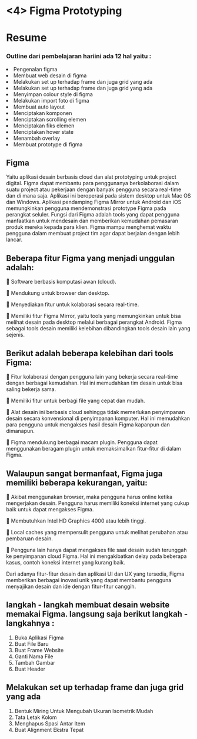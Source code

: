 <h1><4> Figma Prototyping</h1>

 <h1>Resume</h1>

 <h3>Outline dari pembelajaran hariini ada 12 hal yaitu :</h3>
 <li>Pengenalan figma</li>
 <li>Membuat web desain di figma</li>
 <li>Melakukan set up terhadap frame dan juga grid yang ada</li>
 <li>Melakukan set up terhadap frame dan juga grid yang ada</li>
 <li>Menyimpan colour style di figma</li>
 <li>Melakukan import foto di figma</li>
 <li>Membuat auto layout</li>
 <li>Menciptakan komponen</li>
 <li>Menciptakan scrolling elemen</li>
 <li>Menciptakan fiks elemen</li>
 <li>Menciptakan hover state</li>
 <li>Menambah overlay</li>
 <li>Membuat prototype di figma</li>

 <h2>Figma</h2>
 Yaitu aplikasi desain berbasis cloud dan alat prototyping untuk project digital. Figma dapat membantu para penggunanya berkolaborasi dalam suatu project atau pekerjaan dengan banyak pengguna secara real-time dan di mana saja. Aplikasi ini beroperasi pada sistem desktop untuk Mac OS dan Windows. Aplikasi pendamping Figma Mirror untuk Android dan iOS memungkinkan pengguna mendemonstrasi prototype Figma pada perangkat seluler. Fungsi dari Figma adalah tools yang dapat pengguna manfaatkan untuk mendesain dan memberikan kemudahan pemasaran produk mereka kepada para klien. Figma mampu menghemat waktu pengguna dalam membuat project tim agar dapat berjalan dengan lebih lancar.

 <h2>Beberapa fitur Figma yang menjadi unggulan adalah:</h2>

	Software berbasis komputasi awan (cloud).

	Mendukung untuk browser dan desktop.

	Menyediakan fitur untuk kolaborasi secara real-time.

	Memiliki fitur Figma Mirror, yaitu tools yang memungkinkan untuk bisa melihat desain pada desktop melalui berbagai perangkat Android.
Figma sebagai tools desain memiliki kelebihan dibandingkan tools desain lain yang sejenis. 

 <h2>Berikut adalah beberapa kelebihan dari tools Figma:</h2>

	Fitur kolaborasi dengan pengguna lain yang bekerja secara real-time dengan berbagai kemudahan. Hal ini memudahkan tim desain untuk bisa saling bekerja sama.

	Memiliki fitur untuk berbagi file yang cepat dan mudah.

	Alat desain ini berbasis cloud sehingga tidak memerlukan penyimpanan desain secara konvensional di penyimpanan komputer. Hal ini memudahkan para pengguna untuk mengakses hasil desain Figma kapanpun dan dimanapun. 

	Figma mendukung berbagai macam plugin. Pengguna dapat menggunakan beragam plugin untuk memaksimalkan fitur-fitur di dalam Figma.

 <h2>Walaupun sangat bermanfaat, Figma juga memiliki beberapa kekurangan, yaitu:</h2>

	Akibat menggunakan browser, maka pengguna harus online ketika mengerjakan desain. Pengguna harus memiliki koneksi internet yang cukup baik untuk dapat mengakses Figma.

	Membutuhkan Intel HD Graphics 4000 atau lebih tinggi.

	Local caches yang mempersulit pengguna untuk melihat perubahan atau pembaruan desain.

	Pengguna lain hanya dapat mengakses file saat desain sudah terunggah ke penyimpanan cloud Figma. Hal ini mengakibatkan delay pada beberapa kasus, contoh koneksi internet yang kurang baik.

Dari adanya fitur-fitur desain dan aplikasi UI dan UX yang tersedia, Figma memberikan berbagai inovasi unik yang dapat membantu pengguna menyajikan desain dan ide dengan fitur-fitur canggih.

 <h2>langkah - langkah membuat desain website memakai Figma. langsung saja berikut langkah - langkahnya :</h2>
 
1. Buka Aplikasi Figma
2. Buat File Baru
3. Buat Frame Website
4. Ganti Nama File
5. Tambah Gambar
6. Buat Header

 <h2>Melakukan set up terhadap frame dan juga grid yang ada</h2>
  
1. Bentuk Miring Untuk Mengubah Ukuran Isometrik Mudah
2. Tata Letak Kolom
3. Menghapus Spasi Antar Item
4. Buat Alignment Ekstra Tepat
  
